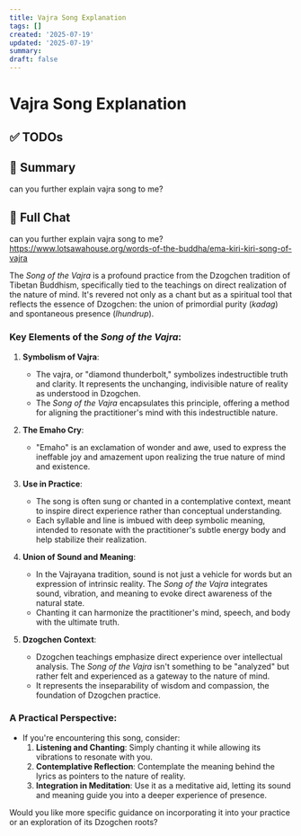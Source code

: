 ```yaml
---
title: Vajra Song Explanation
tags: []
created: '2025-07-19'
updated: '2025-07-19'
summary:
draft: false
---
```


# Vajra Song Explanation

## ✅ TODOs


## 📌 Summary
can you further explain vajra song to me?

## 🧠 Full Chat


can you further explain vajra song to me?
https://www.lotsawahouse.org/words-of-the-buddha/ema-kiri-kiri-song-of-vajra



The *Song of the Vajra* is a profound practice from the Dzogchen tradition of Tibetan Buddhism, specifically tied to the teachings on direct realization of the nature of mind. It's revered not only as a chant but as a spiritual tool that reflects the essence of Dzogchen: the union of primordial purity (*kadag*) and spontaneous presence (*lhundrup*).

### Key Elements of the *Song of the Vajra*:

1. **Symbolism of Vajra**:
   - The vajra, or "diamond thunderbolt," symbolizes indestructible truth and clarity. It represents the unchanging, indivisible nature of reality as understood in Dzogchen.
   - The *Song of the Vajra* encapsulates this principle, offering a method for aligning the practitioner's mind with this indestructible nature.

2. **The Emaho Cry**:
   - "Emaho" is an exclamation of wonder and awe, used to express the ineffable joy and amazement upon realizing the true nature of mind and existence.

3. **Use in Practice**:
   - The song is often sung or chanted in a contemplative context, meant to inspire direct experience rather than conceptual understanding.
   - Each syllable and line is imbued with deep symbolic meaning, intended to resonate with the practitioner's subtle energy body and help stabilize their realization.

4. **Union of Sound and Meaning**:
   - In the Vajrayana tradition, sound is not just a vehicle for words but an expression of intrinsic reality. The *Song of the Vajra* integrates sound, vibration, and meaning to evoke direct awareness of the natural state.
   - Chanting it can harmonize the practitioner's mind, speech, and body with the ultimate truth.

5. **Dzogchen Context**:
   - Dzogchen teachings emphasize direct experience over intellectual analysis. The *Song of the Vajra* isn't something to be "analyzed" but rather felt and experienced as a gateway to the nature of mind.
   - It represents the inseparability of wisdom and compassion, the foundation of Dzogchen practice.

### A Practical Perspective:
- If you're encountering this song, consider:
  1. **Listening and Chanting**: Simply chanting it while allowing its vibrations to resonate with you.
  2. **Contemplative Reflection**: Contemplate the meaning behind the lyrics as pointers to the nature of reality.
  3. **Integration in Meditation**: Use it as a meditative aid, letting its sound and meaning guide you into a deeper experience of presence.

Would you like more specific guidance on incorporating it into your practice or an exploration of its Dzogchen roots?
